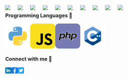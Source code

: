 <div align="right">
  <img align="left" width="40px" src="https://avatars.dicebear.com/api/initials/H.svg" />
  <img align="left" width="40px" src="https://avatars.dicebear.com/api/initials/E.svg" />
  <img align="left" width="40px" src="https://avatars.dicebear.com/api/initials/L.svg" />
  <img align="left" width="40px" src="https://avatars.dicebear.com/api/initials/L.svg" />
  <img align="left" width="40px" src="https://avatars.dicebear.com/api/initials/O.svg" />
  <img align="left" width="40px" src="https://avatars.dicebear.com/api/initials/W.svg" />
  <img align="left" width="40px" src="https://avatars.dicebear.com/api/initials/O.svg" />
  <img align="left" width="40px" src="https://avatars.dicebear.com/api/initials/R.svg" />
  <img align="left" width="40px" src="https://avatars.dicebear.com/api/initials/L.svg" />
  <img align="left" width="40px" src="https://avatars.dicebear.com/api/initials/D.svg" />
</div>

### Programming Languages 🐍
<img align="left" width="80px" src="https://raw.githubusercontent.com/edent/SuperTinyIcons/fa85669367bb1182ad208b7c2fed85ba05d574bb/images/svg/python.svg" />
<img align="left" width="80px" src="https://raw.githubusercontent.com/edent/SuperTinyIcons/fa85669367bb1182ad208b7c2fed85ba05d574bb/images/svg/javascript.svg" />
<img align="left" width="80px" src="https://raw.githubusercontent.com/edent/SuperTinyIcons/fa85669367bb1182ad208b7c2fed85ba05d574bb/images/svg/php.svg" />
<img align="center" width="80px" src="https://raw.githubusercontent.com/edent/SuperTinyIcons/fa85669367bb1182ad208b7c2fed85ba05d574bb/images/svg/cplusplus.svg" />

### Connect with me 🔗

<a href="https://www.linkedin.com/in/nitram-dev/">
  <img align="left" height="20px" src="https://raw.githubusercontent.com/edent/SuperTinyIcons/099dc12b59179d07d534069bc8551718f786d91a/images/svg/linkedin.svg" />
</a>
<a href="https://www.facebook.com/nitram.dev/">
  <img align="left" height="20px" src="https://raw.githubusercontent.com/edent/SuperTinyIcons/099dc12b59179d07d534069bc8551718f786d91a/images/svg/facebook.svg"/>
</a>
<a href="https://twitter.com/nitram_dev">
  <img align="left" height="20px" src="https://raw.githubusercontent.com/edent/SuperTinyIcons/099dc12b59179d07d534069bc8551718f786d91a/images/svg/twitter.svg"/>
</a>

